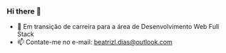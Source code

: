 ### Hi there 👋

- 🔭 Em transição de carreira para a área de Desenvolvimento Web Full Stack 
- 📫 Contate-me no e-mail: beatrizl.dias@outlook.com



